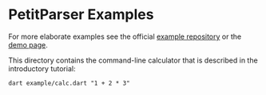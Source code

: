 PetitParser Examples
====================

For more elaborate examples see the official [example repository](https://github.com/petitparser/dart-petitparser-examples) or the [demo page](https://petitparser.github.io/).
 
This directory contains the command-line calculator that is described in the introductory tutorial:
 
    dart example/calc.dart "1 + 2 * 3"
